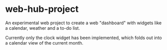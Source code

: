 # web-hub-project
An experimental web project to create a web "dashboard" with widgets like a calendar, weather and a to-do list. 

Currently only the clock widget has been implemented, which folds out into a calendar view of the current month.
